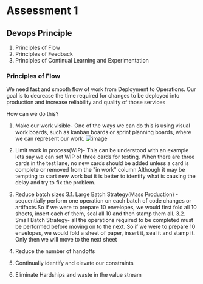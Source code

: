 # Assessment 1

## Devops Principle 
1. Principles of Flow
2. Principles of Feedback
3. Principles of Continual Learning and Experimentation

### Principles of Flow
We need fast and smooth flow of work from Deployment to Operations. Our goal is to decrease the time required for changes to be deployed into production and increase reliability and quality of those services

How can we do this? 
1. Make our work visible- One of the ways we can do this is using visual work boards, such as kanban boards or sprint planning boards, where we can represent our work. 
![image](https://github.com/user-attachments/assets/830f8d22-395e-4d8a-ba23-ddb9a02d3e69)


2. Limit work in process(WIP)- This can be understood with an example lets say we can set WIP of three cards for testing. When there are three cards in the test lane, no new cards should be added unless a card is complete or removed from the "in work" column 
Although it may be tempting to start new work but it is better to identify what is causing the delay and try to fix the problem.

3. Reduce batch sizes
   3.1. Large Batch Strategy(Mass Production) - sequentially perform one operation on each batch of code changes or artifacts.So if we were to prepare 10 envelopes, we would         first fold all 10 sheets, insert each of them, seal all 10 and then stamp them all. 
   3.2. Small Batch Strategy- all the operations required to be completed must be performed before moving on to the next.  So if we were to prepare 10 envelopes, we would             fold a sheet of paper, insert it, seal it and stamp it. Only then we will move to the next sheet
4. Reduce the number of handoffs
5. Continually identify and elevate our constraints
6. Eliminate Hardships and waste in the value stream
   
